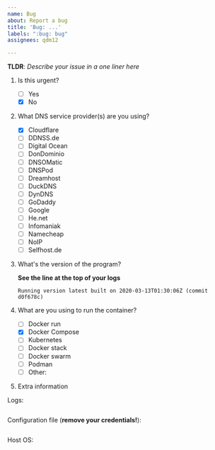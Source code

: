 ```yaml
---
name: Bug
about: Report a bug
title: 'Bug: ...'
labels: ":bug: bug"
assignees: qdm12

---
```


**TLDR**: *Describe your issue in a one liner here*

1. Is this urgent?

    - [ ] Yes
    - [x] No

2. What DNS service provider(s) are you using?

    - [x] Cloudflare
    - [ ] DDNSS.de
    - [ ] Digital Ocean
    - [ ] DonDominio
    - [ ] DNSOMatic
    - [ ] DNSPod
    - [ ] Dreamhost
    - [ ] DuckDNS
    - [ ] DynDNS
    - [ ] GoDaddy
    - [ ] Google
    - [ ] He.net
    - [ ] Infomaniak
    - [ ] Namecheap
    - [ ] NoIP
    - [ ] Selfhost.de

3. What's the version of the program?

    **See the line at the top of your logs**

    `Running version latest built on 2020-03-13T01:30:06Z (commit d0f678c)`

4. What are you using to run the container?

    - [ ] Docker run
    - [x] Docker Compose
    - [ ] Kubernetes
    - [ ] Docker stack
    - [ ] Docker swarm
    - [ ] Podman
    - [ ] Other:

5. Extra information

Logs:

```log

```

Configuration file (**remove your credentials!**):

```json

```

Host OS:
